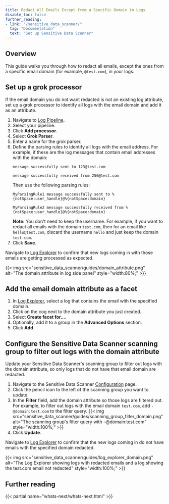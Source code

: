 ```yaml
---
title: Redact All Emails Except from a Specific Domain in Logs
disable_toc: false
further_reading:
- link: "/sensitive_data_scanner/"
  tag: "Documentation"
  text: "Set up Sensitive Data Scanner"
---
```


## Overview

This guide walks you through how to redact all emails, except the ones from a specific email domain (for example, `@test.com`), in your logs.

## Set up a grok processor

If the email domain you do not want redacted is not an existing log attribute, set up a grok processor to identify all logs with the email domain and add it as an attribute.

1. Navigate to [Log Pipeline][1].
1. Select your pipeline.
1. Click **Add processor**.
1. Select **Grok Parser**.
1. Enter a name for the grok parser.
1. Define the parsing rules to identify all logs with the email address. For example, if these are the log messages that contain email addresses with the domain:
    ```
    message successfully sent to 123@test.com
    ```
    ```
    message successfully received from 256@test.com
    ```
    Then use the following parsing rules:
    ```
    MyParsingRule1 message successfully sent to %{notSpace:user_handle}@%{notSpace:domain}

    MyParsingRule2 message successfully received from %{notSpace:user_handle}@%{notSpace:domain}
    ```
    **Note:** You don't need to keep the username. For example, if you want to redact all emails with the domain `test.com`, then for an email like `hello@test.com`, discard the username `hello` and just keep the domain `test.com`.
1. Click **Save**.

Navigate to [Log Explorer][2] to confirm that new logs coming in with those emails are getting processed as expected.

{{< img src="sensitive_data_scanner/guides/domain_attribute.png" alt="The domain attribute in log side panel" style="width:80%;" >}}

## Add the email domain attribute as a facet

1. In [Log Explorer][2], select a log that contains the email with the specified domain.
1. Click on the cog next to the domain attribute you just created.
1. Select **Create facet for...**.
1. Optionally, add it to a group in the **Advanced Options** section.
1. Click **Add**.

## Configure the Sensitive Data Scanner scanning group to filter out logs with the domain attribute

Update your Sensitive Data Scanner's scanning group to filter out logs with the domain attribute, so only logs that do not have that email domain are redacted.

1. Navigate to the Sensitive Data Scanner [Configuration][3] page.
1. Click the pencil icon to the left of the scanning group you want to update.
1. In the **Filter** field, add the domain attribute so those logs are filtered out. For example, to filter out logs with the email domain `test.com`, add `-@domain:test.com` to the filter query.
{{< img src="sensitive_data_scanner/guides/scanning_group_filter_domain.png" alt="The scanning group's filter query with -@domain:test.com" style="width:100%;" >}}
1. Click **Update**.

Navigate to [Log Explorer][2] to confirm that the new logs coming in do not have emails with the specified domain redacted.

{{< img src="sensitive_data_scanner/guides/log_explorer_domain.png" alt="The Log Explorer showing logs with redacted emails and a log showing the test.com email not redacted" style="width:100%;" >}}

## Further reading

{{< partial name="whats-next/whats-next.html" >}}

[1]: https://app.datadoghq.com/logs/pipelines
[2]: https://app.datadoghq.com/logs
[3]: https://app.datadoghq.com/organization-settings/sensitive-data-scanner/configuration